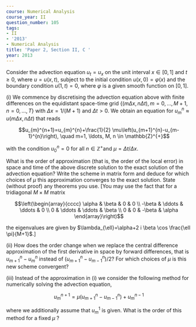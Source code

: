 ```yaml
---
course: Numerical Analysis
course_year: II
question_number: 105
tags:
- II
- '2013'
- Numerical Analysis
title: 'Paper 2, Section II, C '
year: 2013
---
```




Consider the advection equation $u_{t}=u_{x}$ on the unit interval $x \in[0,1]$ and $t \geqslant 0$, where $u=u(x, t)$, subject to the initial condition $u(x, 0)=\varphi(x)$ and the boundary condition $u(1, t)=0$, where $\varphi$ is a given smooth function on $[0,1]$.

(i) We commence by discretising the advection equation above with finite differences on the equidistant space-time grid $\{(m \Delta x, n \Delta t), m=0, \ldots, M+1, n=0, \ldots, T\}$ with $\Delta x=1 /(M+1)$ and $\Delta t>0$. We obtain an equation for $u_{m}^{n} \approx u(m \Delta x, n \Delta t)$ that reads

$$u_{m}^{n+1}=u_{m}^{n}+\frac{1}{2} \mu\left(u_{m+1}^{n}-u_{m-1}^{n}\right), \quad m=1, \ldots, M, n \in \mathbb{Z}^{+}$$

with the condition $u_{0}^{n}=0$ for all $n \in \mathbb{Z}^{+}$and $\mu=\Delta t / \Delta x$.

What is the order of approximation (that is, the order of the local error) in space and time of the above discrete solution to the exact solution of the advection equation? Write the scheme in matrix form and deduce for which choices of $\mu$ this approximation converges to the exact solution. State (without proof) any theorems you use. [You may use the fact that for a tridiagonal $M \times M$ matrix

$$\left(\begin{array}{cccc}
\alpha & \beta & 0 & 0 \\
-\beta & \ddots & \ddots & 0 \\
0 & \ddots & \ddots & \beta \\
0 & 0 & -\beta & \alpha
\end{array}\right)$$

the eigenvalues are given by $\lambda_{\ell}=\alpha+2 i \beta \cos \frac{\ell \pi}{M+1}$.]

(ii) How does the order change when we replace the central difference approximation of the first derivative in space by forward differences, that is $u_{m+1}^{n}-u_{m}^{n}$ instead of $\left(u_{m+1}^{n}-u_{m-1}^{n}\right) / 2 ?$ For which choices of $\mu$ is this new scheme convergent?

(iii) Instead of the approximation in (i) we consider the following method for numerically solving the advection equation,

$$u_{m}^{n+1}=\mu\left(u_{m+1}^{n}-u_{m-1}^{n}\right)+u_{m}^{n-1}$$

where we additionally assume that $u_{m}^{1}$ is given. What is the order of this method for a fixed $\mu$ ?